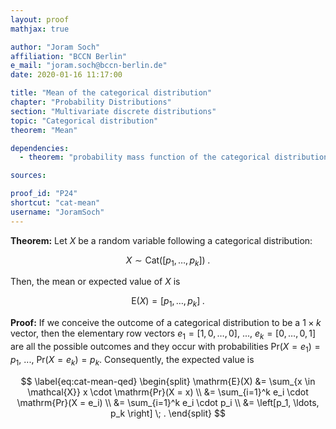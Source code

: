 ```yaml
---
layout: proof
mathjax: true

author: "Joram Soch"
affiliation: "BCCN Berlin"
e_mail: "joram.soch@bccn-berlin.de"
date: 2020-01-16 11:17:00

title: "Mean of the categorical distribution"
chapter: "Probability Distributions"
section: "Multivariate discrete distributions"
topic: "Categorical distribution"
theorem: "Mean"

dependencies:
  - theorem: "probability mass function of the categorical distribution"

sources:

proof_id: "P24"
shortcut: "cat-mean"
username: "JoramSoch"
---
```



**Theorem:** Let $X$ be a random variable following a categorical distribution:

$$ \label{eq:cat}
X \sim \mathrm{Cat}(\left[p_1, \ldots, p_k \right]) \; .
$$

Then, the mean or expected value of $X$ is

$$ \label{eq:cat-mean}
\mathrm{E}(X) = \left[p_1, \ldots, p_k \right] \; .
$$


**Proof:** If we conceive the outcome of a categorical distribution to be a $1 \times k$ vector, then the elementary row vectors $e_1 = \left[1, 0, \ldots, 0 \right]$, ..., $e_k = \left[0, \ldots, 0, 1 \right]$ are all the possible outcomes and they occur with probabilities $\mathrm{Pr}(X = e_1) = p_1$, ..., $\mathrm{Pr}(X = e_k) = p_k$. Consequently, the expected value is

$$ \label{eq:cat-mean-qed}
\begin{split}
\mathrm{E}(X) &= \sum_{x \in \mathcal{X}} x \cdot \mathrm{Pr}(X = x) \\
&= \sum_{i=1}^k e_i \cdot \mathrm{Pr}(X = e_i) \\
&= \sum_{i=1}^k e_i \cdot p_i \\
&= \left[p_1, \ldots, p_k \right] \; .
\end{split}
$$
